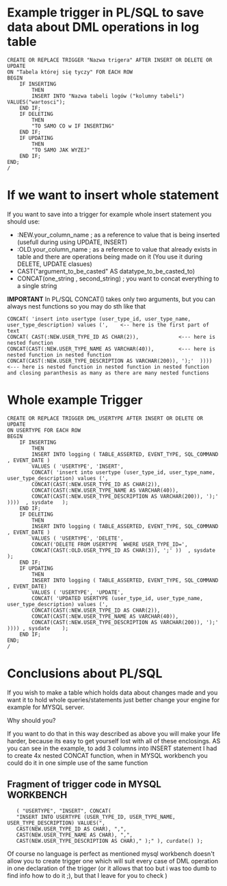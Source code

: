 # Example trigger in PL/SQL to save data about DML operations in log table 
```
CREATE OR REPLACE TRIGGER "Nazwa trigera" AFTER INSERT OR DELETE OR UPDATE
ON "Tabela której się tyczy" FOR EACH ROW
BEGIN
    IF INSERTING
        THEN
        INSERT INTO "Nazwa tabeli logów ("kolumny tabeli") VALUES("wartosci");
    END IF;
    IF DELETING
        THEN 
        "TO SAMO CO w IF INSERTING"
    END IF;
    IF UPDATING
        THEN
        "TO SAMO JAK WYZEJ"
    END IF;
END;
/
```
# If we want to insert whole statement 

If you want to save into a trigger for example whole insert statement you should use: 
  - :NEW.your_column_name  ; as a reference to value that is being inserted (usefull during using UPDATE, INSERT)
  - :OLD.your_column_name  ; as a reference to value that already exists in table and there are operations being made on it (You use it during DELETE, UPDATE clasues)
  - CAST("argument_to_be_casted" AS datatype_to_be_casted_to)
  - CONCAT(one_string , second_string) ; you want to concat everything to a single string 

**IMPORTANT** In PL/SQL CONCAT() takes only two arguments, but you can always nest functions so you may do sth like that
```
CONCAT( 'insert into usertype (user_type_id, user_type_name, user_type_description) values (',    <-- here is the first part of text 
CONCAT( CAST(:NEW.USER_TYPE_ID AS CHAR(2)),             <--- here is nested function
CONCAT(CAST(:NEW.USER_TYPE_NAME AS VARCHAR(40)),        <--- here is nested function in nested function
CONCAT(CAST(:NEW.USER_TYPE_DESCRIPTION AS VARCHAR(200)), ');'  ))))  <--- here is nested function in nested function in nested function 
and closing paranthesis as many as there are many nested functions
```
# Whole example Trigger
```
CREATE OR REPLACE TRIGGER DML_USERTYPE AFTER INSERT OR DELETE OR UPDATE
ON USERTYPE FOR EACH ROW
BEGIN
    IF INSERTING
        THEN
        INSERT INTO logging ( TABLE_ASSERTED, EVENT_TYPE, SQL_COMMAND , EVENT_DATE ) 
        VALUES ( 'USERTYPE', 'INSERT',  
        CONCAT( 'insert into usertype (user_type_id, user_type_name, user_type_description) values (', 
        CONCAT(CAST(:NEW.USER_TYPE_ID AS CHAR(2)), 
        CONCAT(CAST(:NEW.USER_TYPE_NAME AS VARCHAR(40)), 
        CONCAT(CAST(:NEW.USER_TYPE_DESCRIPTION AS VARCHAR(200)), ');'  ))))  , sysdate   );
    END IF;
    IF DELETING
        THEN 
        INSERT INTO logging ( TABLE_ASSERTED, EVENT_TYPE, SQL_COMMAND , EVENT_DATE ) 
        VALUES ( 'USERTYPE', 'DELETE', 
        CONCAT('DELETE FROM USERTYPE  WHERE USER_TYPE_ID=', 
        CONCAT(CAST(:OLD.USER_TYPE_ID AS CHAR(3)), ';' ))  , sysdate    );
    END IF;
    IF UPDATING
        THEN
        INSERT INTO logging ( TABLE_ASSERTED, EVENT_TYPE, SQL_COMMAND , EVENT_DATE) 
        VALUES ( 'USERTYPE', 'UPDATE',  
        CONCAT( 'UPDATED USERTYPE (user_type_id, user_type_name, user_type_description) values (', 
        CONCAT(CAST(:NEW.USER_TYPE_ID AS CHAR(2)), 
        CONCAT(CAST(:NEW.USER_TYPE_NAME AS VARCHAR(40)), 
        CONCAT(CAST(:NEW.USER_TYPE_DESCRIPTION AS VARCHAR(200)), ');'  )))) , sysdate    );
    END IF;
END;
/

```
# Conclusions about PL/SQL
<p>If you wish to make a table which holds data about changes made and you want it to hold whole queries/statements 
just better change your engine for example for MYSQL server.</p>
<p>Why should you? </p>
<p> If you want to do that in this way described as above you will make your life harder, because its easy to get yourself lost with all of these enclosings. 
AS you can see in the example, to add 3 columns into INSERT statement I had to create 4x nested CONCAT function, when in MYSQL workbench you could do it in one simple use of the same function
</p>
<h2> Fragment of trigger code in MYSQL WORKBENCH</h2>

```
   ( "USERTYPE", "INSERT", CONCAT(
   "INSERT INTO USERTYPE (USER_TYPE_ID, USER_TYPE_NAME, USER_TYPE_DESCRIPTION) VALUES(",
   CAST(NEW.USER_TYPE_ID AS CHAR), ",",
   CAST(NEW.USER_TYPE_NAME AS CHAR), ",", 
   CAST(NEW.USER_TYPE_DESCRIPTION AS CHAR)," );" ), curdate() );
```
Of course no language is perfect as mentioned mysql workbench doesn't allow you to create trigger one which will suit every case of DML operation in one declaration  of the trigger (or it allows that too but i was too dumb to find info how to do it ;), but that I leave for you to check )
